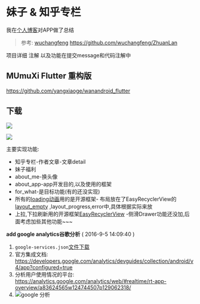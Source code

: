 # 妹子 & 知乎专栏

我在[个人博客](http://yangjianan.top/2015/05/23/MumuXi%E5%AE%89%E5%8D%93%E7%89%88%E5%BC%80%E5%8F%91/)对APP做了总结

> 参考: [wuchangfeng](https://github.com/wuchangfeng/ZhuanLan) https://github.com/wuchangfeng/ZhuanLan

项目详细 注解 以及功能在提交message和代码注解中

## MUmuXi Flutter 重构版
https://github.com/yangxiaoge/wanandroid_flutter

## 下载
<a href="http://fir.im/mumuxi" target="_blank" alt="Fir"><img src="http://ww4.sinaimg.cn/mw1024/c05ae6b6gw1f802wvh1s2j203301cq2q.jpg"/></a>

<a href="http://android.myapp.com/myapp/detail.htm?apkName=com.yang.bruce.mumuxi" target="_blank" alt="应用宝"><img src="http://ww4.sinaimg.cn/mw1024/c05ae6b6gw1f5pv5t3kwwj203w01jglf.jpg"/></a>

主要实现功能:
- 知乎专栏-作者文章-文章detail
- 妹子福利
- about_me-换头像
- about_app-app开发目的,以及使用的框架
- for_what-是目标功能(有的还没实现)
- 所有的[loading动画](https://github.com/zzz40500/android-shapeLoadingView)用的是开源框架- 布局放在了EasyRecyclerView的 [layout_empty](https://github.com/yangxiaoge/MumuXi/blob/master/app/src/main/res/layout/fragment_zhuanlan_layout.xml) ,layout_progress,error中,具体根据实际来放
- 上拉,下拉刷新用的开源框架[EasyRecyclerView](https://github.com/Jude95/EasyRecyclerView)
-侧滑Drawer功能还没加,后面考虑加些其他功能~~~

**add google analytics谷歌分析** ( 2016-9-5 14:09:40 )

1. `google-services.json`[文件下载](https://developers.google.com/mobile/add?platform=android&cntapi=analytics&cnturl=https:%2F%2Fdevelopers.google.com%2Fanalytics%2Fdevguides%2Fcollection%2Fandroid%2Fv4%2Fapp%3Fconfigured%3Dtrue&cntlbl=Continue%20Adding%20Analytics)
2. 官方集成文档: https://developers.google.com/analytics/devguides/collection/android/v4/app?configured=true
3. 分析用户使用情况的平台: https://analytics.google.com/analytics/web/#realtime/rt-app-overview/a83624565w124744507p129062318/
4. ![google 分析](http://ww2.sinaimg.cn/mw1024/c05ae6b6gw1f7iknnth8nj217y0lx43d.jpg)
